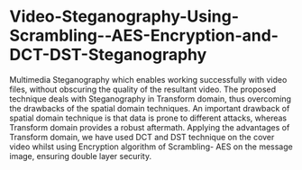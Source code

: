 # Video-Steganography-Using-Scrambling--AES-Encryption-and-DCT-DST-Steganography
 Multimedia Steganography which enables working successfully with video files, without obscuring the quality of the resultant video. The proposed technique deals with Steganography in Transform domain, thus overcoming the drawbacks of the spatial domain techniques. An important drawback of spatial domain technique is that data is prone to different attacks, whereas Transform domain provides a robust aftermath. Applying the advantages of Transform domain, we have used DCT and DST technique on the cover video whilst using Encryption algorithm of Scrambling- AES on the message image, ensuring double layer security.
